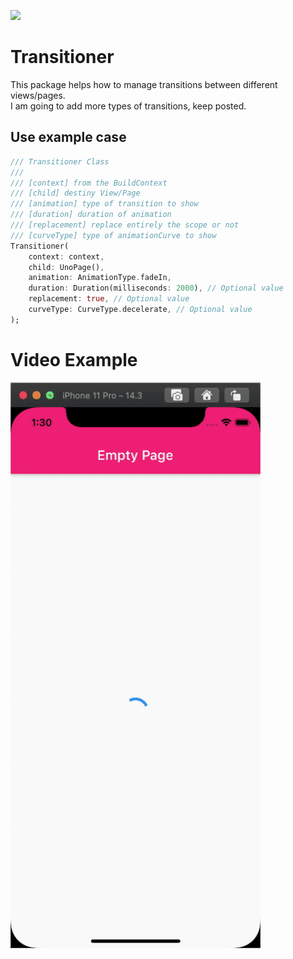 ![](https://img.shields.io/badge/Version-0.0.1-informational?style=flat&logo=appveyor&logoColor=ff69b4&color=brightgreen)

# Transitioner
This package helps how to manage transitions between different views/pages.  
I am going to add more types of transitions, keep posted.

## Use example case
```dart
/// Transitioner Class
///
/// [context] from the BuildContext
/// [child] destiny View/Page
/// [animation] type of transition to show
/// [duration] duration of animation
/// [replacement] replace entirely the scope or not
/// [curveType] type of animationCurve to show
Transitioner(
    context: context,
    child: UnoPage(),
    animation: AnimationType.fadeIn,
    duration: Duration(milliseconds: 2000), // Optional value
    replacement: true, // Optional value
    curveType: CurveType.decelerate, // Optional value
);
```

# Video Example
<img src="https://github.com/PeterPaulez/repository/blob/main/api_login_app-1615120214725.gif?raw=true" width="400px">